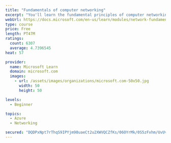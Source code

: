 ```yaml
---
title: "Fundamentals of computer networking"
excerpt: "You'll learn the fundamental principles of computer networking to prepare you for the Azure admin and developer learning paths."
webUrl: https://docs.microsoft.com/en-us/learn/modules/network-fundamentals/
type: course
price: Free
length: PT47M
ratings:
  count: 6307
  average: 4.7396545
heat: 57

provider:
  name: Microsoft Learn
  domain: microsoft.com
  images:
    - url: /assets/images/organizations/microsoft.com-50x50.jpg
      width: 50
      height: 50

levels:
  - Beginner

topics:
  - Azure
  - Networking

secured: "DQDPxNpt7rThqS9IPYjm98uaeCt2u2XWVQCZfKs/06OYrMk/0S5zFxhm/UvUvNeWqabUrrhaoY9fnA6W/tFg3jOrqLR9TSEVUgmOS8z7ezpqW9NGD/2nfJFPHQe+HcKJ1UaXcAbKo24/wfidfk/oG2MXl3GlCQq+MI48Rd4ASPDhJNBLAsDKFzSelTsp+SNa5FhUDX94meWCFNnNqOZMsmJo9vfuAZVpW9rMW6U2I3JlyLYzAcjC9kfnzpOgDpLHB+V4sNUNK6hdcGbhJ4MNTbEKXs60qwpHOC5TJqI+IeSAfKnFyWXSie052m+8ie+mpSPUn72I8K4DN/6ArQdvNhRi/zhGbBj1/jW6WP+xtynI8AIEuRvqgqcT3M3tLaY0Bnz0WCSA2iaSZpLySO1yatrloxH6mDtvPSFRgnwF1FU=;5jcjwWcRoMLcfHB6FQ48QQ=="
---
```


